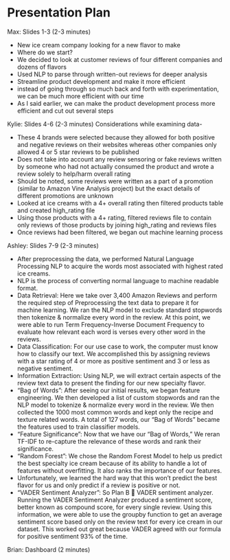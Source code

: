 # Presentation Plan

Max: Slides 1-3 (2-3 minutes)
* New ice cream company looking for a new flavor to make
* Where do we start?
* We decided to look at customer reviews of four different companies and dozens of flavors
* Used NLP to parse through written-out reviews for deeper analysis
* Streamline product development and make it more efficient
* instead of going through so much back and forth with experimentation, we can be much more efficient with our time
* As I said earlier, we can make the product development process more efficient and cut out several steps

Kylie: Slides 4-6 (2-3 minutes)
Considerations while examining data-
  * These 4 brands were selected because they allowed for both positive and negative reviews on their websites whereas other companies only allowed 4 or 5 star reviews to be published
  * Does not take into account any review sensoring or fake reviews written by someone who had not actually consumed the product and wrote a review solely to help/harm overall rating
  * Should be noted, some reviews were written as a part of a promotion (similar to Amazon Vine Analysis project) but the exact details of different promotions are unknown
  * Looked at ice creams with a 4+ overall rating then filtered products table and created high_rating file
  * Using those products with a 4+ rating, filtered reviews file to contain only reviews of those products by joining high_rating and reviews files
  * Once reviews had been filtered, we began out machine learning process
  
Ashley: Slides 7-9 (2-3 minutes)

- After preprocessing the data, we performed Natural Language Processing NLP to acquire the words most associated with highest rated ice creams.
- NLP is the process of converting normal language to machine readable format.
- Data Retrieval: Here we take over 3,400 Amazon Reviews and perform the required step of Preprocessing the text data to prepare it for machine learning. We ran the NLP model to exclude standard stopwords then tokenize & normalize every word in the review. At this point, we were able to run Term Frequency-Inverse Document Frequency to evaluate how relevant each word is verses every other word in the reviews. 
- Data Classification:  For our use case to work, the computer must know how to classify our text.  We accomplished this by assigning reviews with a star rating of 4 or more as positive sentiment and 3 or less as negative sentiment.
- Information Extraction: Using NLP, we will extract certain aspects of the review text data to present the finding for our new specialty flavor. 
- “Bag of Words”: After seeing our initial results, we began feature engineering. We then developed a list of custom stopwords and ran the NLP model to tokenize & normalize every word in the review. We then collected the 1000 most common words and kept only the recipe and texture related words. A total of 127 words, our “Bag of Words” became the features used to train classifier models.
- “Feature Significance”: Now that we have our “Bag of Words,” We reran TF-IDF to re-capture the relevance of these words and rank their significance.
- “Random Forest”: We chose the Random Forest Model to help us predict the best specialty ice cream because of its ability to handle a lot of features without overfitting. It also ranks the importance of our features.
- Unfortunately, we learned the hard way that this won’t predict the best flavor for us and only predict if a review is positive or not.
- “VADER Sentiment Analyzer”: So Plan B  VADER sentiment analyzer. Running the VADER Sentiment Analyzer produced a sentiment score, better known as compound score, for every single review. Using this information, we were able to use the groupby function to get an average sentiment score based only on the review text for every ice cream in our dataset.  This worked out great because VADER agreed with our formula for positive sentiment 93% of the time.




Brian: Dashboard (2 minutes)
